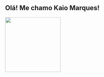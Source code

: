 ## Olá! Me chamo Kaio Marques! 

<div>

<a href="https://github.com/KaioMarquesDeSa">
<img height="180cm" src="https://camo.githubusercontent.com/9e34599d4f16dfdaef4c74c6a16b3027eb78d5f70a36b6db766115292973226b/68747470733a2f2f6769746875622d726561646d652d73746174732e76657263656c2e6170702f6170693f757365726e616d653d616e7572616768617a72612673686f775f69636f6e733d7472756526686964653d636f6e74726962732c7072732663616368655f7365636f6e64733d3836343030267468656d653d67726561742d676174736279"/>
  
</div>
